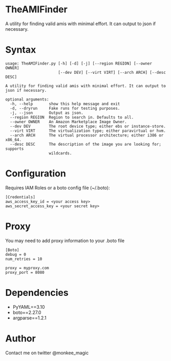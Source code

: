 TheAMIFinder
============
A utility for finding valid amis with minimal effort. It can output to json if necessary.

Syntax
========

    usage: TheAMIFinder.py [-h] [-d] [-j] [--region REGION] [--owner OWNER]
                           [--dev DEV] [--virt VIRT] [--arch ARCH] [--desc DESC]

    A utility for finding valid amis with minimal effort. It can output to
    json if necessary.

    optional arguments:
      -h, --help       show this help message and exit
      -d, --dryrun     Fake runs for testing purposes.
      -j, --json       Output as json.
      --region REGION  Region to search in. Defaults to all.
      --owner OWNER    An Amazon Marketplace Image Owner.
      --dev DEV        The root device type; either ebs or instance-store.
      --virt VIRT      The virtualization type; either paravirtual or hvm.
      --arch ARCH      The virtual processor architecture; either i386 or x86_64.
      --desc DESC      The description of the image you are looking for; supports
                       wildcards.

Configuration
==========
Requires IAM Roles or a boto config file (~/.boto):

    [Credentials]
    aws_access_key_id = <your access key>
    aws_secret_access_key = <your secret key>



Proxy
==========
You may need to add proxy information to your .boto file

    [Boto]
    debug = 0
    num_retries = 10

    proxy = myproxy.com
    proxy_port = 8080


Dependencies
==========
 + PyYAML==3.10
 + boto==2.27.0
 + argparse==1.2.1


Author
==========
Contact me on twitter @monkee_magic
